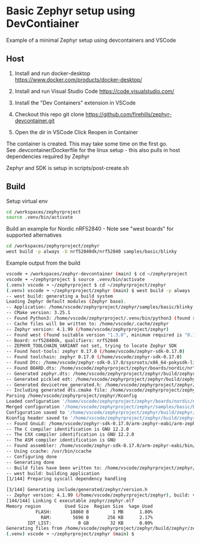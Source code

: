 # Basic Zephyr setup using DevContiainer

Example of a minimal Zephyr setup using devcontainers and VSCode

## Host 

1. Install and run docker-desktop
https://www.docker.com/products/docker-desktop/

2. Install and run Visual Studio Code
https://code.visualstudio.com/

3. Install the "Dev Containers" extension in VSCode

4. Checkout this repo 
git clone https://github.com/firehills/zephyr-devcontainer.git

5. Open the dir in VSCode
Click Reopen in Container

The container is created. This may take some time on the first go.  
See .devcontainer/Dockerfile for the linux setup - this also pulls in host dependencies required by Zephyr

Zephyr and SDK is setup in scripts/post-create.sh


## Build

Setup virtual env
```sh
cd /workspaces/zephyrproject
source .venv/bin/activate
```

Build an example for Nordic nRF52840 - Note see "west boards" for supported alternatives
```sh
cd /workspaces/zephyrproject/zephyr
west build -p always -b nrf52840dk/nrf52840 samples/basic/blinky
```

Example output from the build 
```sh
vscode ➜ /workspaces/zephyr-devcontainer (main) $ cd ~/zephyrproject
vscode ➜ ~/zephyrproject $ source .venv/bin/activate
(.venv) vscode ➜ ~/zephyrproject $ cd ~/zephyrproject/zephyr
(.venv) vscode ➜ ~/zephyrproject/zephyr (main) $ west build -p always -b nrf52840dk/nrf52840 samples/basic/blinky
-- west build: generating a build system
Loading Zephyr default modules (Zephyr base).
-- Application: /home/vscode/zephyrproject/zephyr/samples/basic/blinky
-- CMake version: 3.25.1
-- Found Python3: /home/vscode/zephyrproject/.venv/bin/python3 (found suitable version "3.12.9", minimum required is "3.10") found components: Interpreter 
-- Cache files will be written to: /home/vscode/.cache/zephyr
-- Zephyr version: 4.1.99 (/home/vscode/zephyrproject/zephyr)
-- Found west (found suitable version "1.3.0", minimum required is "0.14.0")
-- Board: nrf52840dk, qualifiers: nrf52840
-- ZEPHYR_TOOLCHAIN_VARIANT not set, trying to locate Zephyr SDK
-- Found host-tools: zephyr 0.17.0 (/home/vscode/zephyr-sdk-0.17.0)
-- Found toolchain: zephyr 0.17.0 (/home/vscode/zephyr-sdk-0.17.0)
-- Found Dtc: /home/vscode/zephyr-sdk-0.17.0/sysroots/x86_64-pokysdk-linux/usr/bin/dtc (found suitable version "1.6.0", minimum required is "1.4.6") 
-- Found BOARD.dts: /home/vscode/zephyrproject/zephyr/boards/nordic/nrf52840dk/nrf52840dk_nrf52840.dts
-- Generated zephyr.dts: /home/vscode/zephyrproject/zephyr/build/zephyr/zephyr.dts
-- Generated pickled edt: /home/vscode/zephyrproject/zephyr/build/zephyr/edt.pickle
-- Generated devicetree_generated.h: /home/vscode/zephyrproject/zephyr/build/zephyr/include/generated/zephyr/devicetree_generated.h
-- Including generated dts.cmake file: /home/vscode/zephyrproject/zephyr/build/zephyr/dts.cmake
Parsing /home/vscode/zephyrproject/zephyr/Kconfig
Loaded configuration '/home/vscode/zephyrproject/zephyr/boards/nordic/nrf52840dk/nrf52840dk_nrf52840_defconfig'
Merged configuration '/home/vscode/zephyrproject/zephyr/samples/basic/blinky/prj.conf'
Configuration saved to '/home/vscode/zephyrproject/zephyr/build/zephyr/.config'
Kconfig header saved to '/home/vscode/zephyrproject/zephyr/build/zephyr/include/generated/zephyr/autoconf.h'
-- Found GnuLd: /home/vscode/zephyr-sdk-0.17.0/arm-zephyr-eabi/arm-zephyr-eabi/bin/ld.bfd (found version "2.38") 
-- The C compiler identification is GNU 12.2.0
-- The CXX compiler identification is GNU 12.2.0
-- The ASM compiler identification is GNU
-- Found assembler: /home/vscode/zephyr-sdk-0.17.0/arm-zephyr-eabi/bin/arm-zephyr-eabi-gcc
-- Using ccache: /usr/bin/ccache
-- Configuring done
-- Generating done
-- Build files have been written to: /home/vscode/zephyrproject/zephyr/build
-- west build: building application
[1/144] Preparing syscall dependency handling

[3/144] Generating include/generated/zephyr/version.h
-- Zephyr version: 4.1.99 (/home/vscode/zephyrproject/zephyr), build: v4.1.0-2563-g90cd350c5a4a
[144/144] Linking C executable zephyr/zephyr.elf
Memory region         Used Size  Region Size  %age Used
           FLASH:       18860 B         1 MB      1.80%
             RAM:        5696 B       256 KB      2.17%
        IDT_LIST:          0 GB        32 KB      0.00%
Generating files from /home/vscode/zephyrproject/zephyr/build/zephyr/zephyr.elf for board: nrf52840dk
(.venv) vscode ➜ ~/zephyrproject/zephyr (main) $ 
```